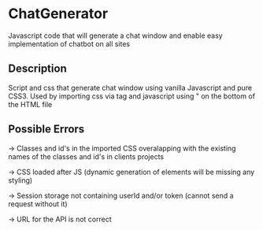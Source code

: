 # ChatGenerator
Javascript code that will generate a chat window and enable easy implementation of chatbot on all sites

## Description
Script and css that generate chat window using vanilla Javascript and pure CSS3. Used by importing css via <link> tag and javascript using <script> tag.

## Usage
In the HTML file where the user want for the chat window to appear we need imports of the 2 files and the addition of the <div> element in the #.html file in which it is to be added.
  ### Steps
  1. Add a link tag for the CSS -> "</link rel="stylesheet" type="text/css" href="###SERVER_PATH_TO_STYLE.CSS###">" on the top (preferably header of the HTML file)
  2. Add an empty div element with a 'chat-container' ID to the same HTML file -> "</div id="chat-container">" 
  3. Add a script tag -> "</script src="###SERVER_PATH_TO_INDEX.JS###"></script>" on the bottom of the HTML file
## Possible Errors
  -> Classes and id's in the imported CSS overalapping with the existing names of the classes and id's in clients projects
  
  -> CSS loaded after JS (dynamic generation of elements will be missing any styling)
  
  -> Session storage not containing userId and/or token (cannot send a request without it)
  
  -> URL for the API is not correct
